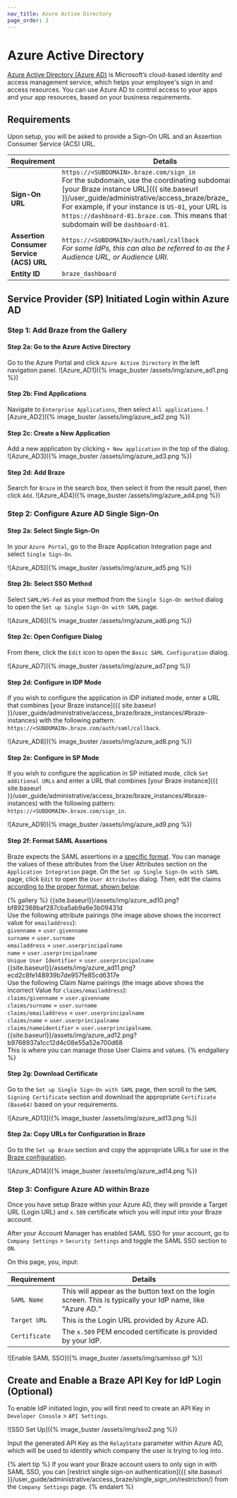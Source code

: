 ```yaml
---
nav_title: Azure Active Directory
page_order: 3
---
```


# Azure Active Directory

[Azure Active Directory (Azure AD)](https://docs.microsoft.com/en-us/azure/active-directory/saas-apps/braze-tutorial) is Microsoft’s cloud-based identity and access management service, which helps your employee's sign in and access resources. You can use Azure AD to control access to your apps and your app resources, based on your business requirements.

## Requirements

Upon setup, you will be asked to provide a Sign-On URL and an Assertion Consumer Service (ACS) URL.  

| Requirement | Details |
|---|---|
| **Sign-On URL** | `https://<SUBDOMAIN>.braze.com/sign_in` <br> For the subdomain, use the coordinating subdomain listed in [your Braze instance URL]({{ site.baseurl }}/user_guide/administrative/access_braze/braze_instances/). For example, if your instance is `US-01`, your URL is `https://dashboard-01.braze.com`. This means that your subdomain will be `dashboard-01`. |
| **Assertion Consumer Service (ACS) URL** | `https://<SUBDOMAIN>/auth/saml/callback` <br> *For some IdPs, this can also be referred to as the Reply URL, Audience URL, or Audience URI.* |
| **Entity ID** | `braze_dashboard`|


## Service Provider (SP) Initiated Login within Azure AD

### Step 1: Add Braze from the Gallery

#### Step 2a: Go to the Azure Active Directory

Go to the Azure Portal and click `Azure Active Directory` in the left navigation panel.
![Azure_AD1]({% image_buster /assets/img/azure_ad1.png %})

#### Step 2b: Find Applications
Navigate to `Enterprise Applications`, then select `All applications`.
![Azure_AD2]({% image_buster /assets/img/azure_ad2.png %})

#### Step 2c: Create a New Application
Add a new application by clicking `+ New application` in the top of the dialog.
![Azure_AD3]({% image_buster /assets/img/azure_ad3.png %})

#### Step 2d: Add Braze
Search for `Braze` in the search box, then select it from the result panel, then click `Add`.
![Azure_AD4]({% image_buster /assets/img/azure_ad4.png %})

### Step 2: Configure Azure AD Single Sign-On

#### Step 2a: Select Single Sign-On
In your `Azure Portal`, go to the Braze Application Integration page and select `Single Sign-On`.

![Azure_AD5]({% image_buster /assets/img/azure_ad5.png %})

#### Step 2b: Select SSO Method
Select `SAML/WS-Fed` as your method from the `Single Sign-On method` dialog to open the `Set up Single Sign-On with SAML` page.

![Azure_AD6]({% image_buster /assets/img/azure_ad6.png %})

#### Step 2c: Open Configure Dialog
From there, click the `Edit` icon to open the `Basic SAML Configuration` dialog.

![Azure_AD7]({% image_buster /assets/img/azure_ad7.png %})

#### Step 2d: Configure in IDP Mode
If you wish to configure the application in IDP initiated mode, enter a URL that combines [your Braze instance]({{ site.baseurl }}/user_guide/administrative/access_braze/braze_instances/#braze-instances) with the following pattern: `https://<SUBDOMAIN>.braze.com/auth/saml/callback`.

![Azure_AD8]({% image_buster /assets/img/azure_ad8.png %})

#### Step 2e: Configure in SP Mode
If you wish to configure the application in SP initiated mode, click `Set additional URLs` and enter a URL that combines [your Braze instance]({{ site.baseurl }}/user_guide/administrative/access_braze/braze_instances/#braze-instances) with the following pattern: `https://<SUBDOMAIN>.braze.com/sign_in`.

![Azure_AD9]({% image_buster /assets/img/azure_ad9.png %})

#### Step 2f: Format SAML Assertions
Braze expects the SAML assertions in a [specific format](#user-claims-configuration-format). You can manage the values of these attributes from the User Attributes section on the `Application Integration` page. On the `Set up Single Sign-On with SAML` page, click `Edit` to open the `User Attributes` dialog. Then, edit the claims [according to the proper format, shown below](#user-claims-configuration-format).

{% gallery %}
{{site.baseurl}}/assets/img/azure_ad10.png?bf892368baf287cba5ab9a6e3b09431d  <br> Use the following attribute pairings (the image above shows the incorrect value for `emailaddress`): <br> `givenname` = `user.givenname` <br> `surname` = `user.surname` <br> `emailaddress` = `user.userprincipalname` <br> `name` = `user.userprincipalname` <br> `Unique User Identifier` = `user.userprincipalname`
{{site.baseurl}}/assets/img/azure_ad11.png?ecd2c8fe148939b7de957fe85cd6317e  <br> Use the following Claim Name pairings (the image above shows the incorrect Value for `claims/emailaddress`): <br> `claims/givenname` = `user.givenname` <br> `claims/surname` = `user.surname` <br> `claims/emailaddress` = `user.userprincipalname` <br> `claims/name` = `user.userprincipalname` <br> `claims/nameidentifier` = `user.userprincipalname`.
{{site.baseurl}}/assets/img/azure_ad12.png?b9768937a1cc12d4c08e55a52e700d68  <br> This is where you can manage those User Claims and values.
{% endgallery %}

#### Step 2g: Download Certificate
Go to the `Set up Single Sign-On with SAML` page, then scroll to the `SAML Signing Certificate` section and download the appropriate `Certificate (Base64)` based on your requirements.

![Azure_AD13]({% image_buster /assets/img/azure_ad13.png %})

#### Step 2a: Copy URLs for Configuration in Braze
Go to the `Set up Braze` section and copy the appropriate URLs for use in the [Braze configuration](#step-3-configure-braze-single-sign-on).

![Azure_AD14]({% image_buster /assets/img/azure_ad14.png %})


### Step 3: Configure Azure AD within Braze

Once you have setup Braze within your Azure AD, they will provide a Target URL (Login URL) and `x.509` certificate which you will input into your Braze account.

After your Account Manager has enabled SAML SSO for your account, go to `Company Settings` > `Security Settings` and toggle the SAML SSO section to `ON`.

On this page, you, input:

| Requirement | Details |
|---|---|
| `SAML Name` | This will appear as the button text on the login screen. This is typically your IdP name, like "Azure AD.” |
| `Target URL` | This is the Login URL provided by Azure AD.|
| `Certificate` | The `x.509` PEM encoded certificate is provided by your IdP. |

![Enable SAML SSO]({% image_buster /assets/img/samlsso.gif %})

## Create and Enable a Braze API Key for IdP Login (Optional)

To enable IdP initiated login, you will first need to create an API Key in `Developer Console` > `API Settings`.

![SSO Set Up]({% image_buster /assets/img/sso2.png %})

Input the generated API Key as the `RelayState` parameter within Azure AD, which will be used to identity which company the user is trying to log into.

{% alert tip %}
If you want your Braze account users to only sign in with SAML SSO, you can [restrict single sign-on authentication]({{ site.baseurl }}/user_guide/administrative/access_braze/single_sign_on/restriction/) from the `Company Settings` page.
{% endalert %}
